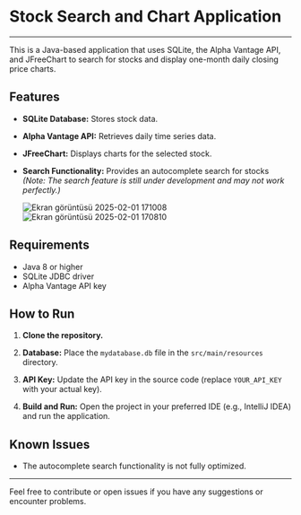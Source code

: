 # Stock Search and Chart Application

---

This is a Java-based application that uses SQLite, the Alpha Vantage API, and JFreeChart to search for stocks and display one-month daily closing price charts.

## Features

- **SQLite Database:** Stores stock data.
- **Alpha Vantage API:** Retrieves daily time series data.
- **JFreeChart:** Displays charts for the selected stock.
- **Search Functionality:** Provides an autocomplete search for stocks  
  *(Note: The search feature is still under development and may not work perfectly.)*

  ![Ekran görüntüsü 2025-02-01 171008](https://github.com/user-attachments/assets/653ece55-5ac8-4b3c-a351-1c3c339b5abe) 
  ![Ekran görüntüsü 2025-02-01 170810](https://github.com/user-attachments/assets/67a7cae3-0f0b-4df4-b0dd-3732e6791cd3)
## Requirements

- Java 8 or higher
- SQLite JDBC driver
- Alpha Vantage API key

## How to Run

1. **Clone the repository.**
2. **Database:** Place the `mydatabase.db` file in the `src/main/resources` directory.

3. **API Key:** Update the API key in the source 
code (replace `YOUR_API_KEY` with your actual key).
4. **Build and Run:** Open the project in your preferred IDE (e.g., IntelliJ IDEA) and run the application.

## Known Issues

- The autocomplete search functionality is not fully optimized.

---

Feel free to contribute or open issues if you have any suggestions or encounter problems.
